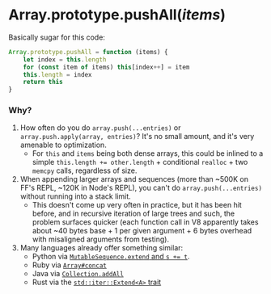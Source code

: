 # Array.prototype.pushAll(*items*)

Basically sugar for this code:

```js
Array.prototype.pushAll = function (items) {
    let index = this.length
    for (const item of items) this[index++] = item
    this.length = index
    return this
}
```

### Why?

1. How often do you do `array.push(...entries)` or `array.push.apply(array, entries)`? It's no small amount, and it's very amenable to optimization.
    - For `this` and `items` being both dense arrays, this could be inlined to a simple `this.length += other.length` + conditional `realloc` + two `memcpy` calls, regardless of size.
1. When appending larger arrays and sequences (more than ~500K on FF's REPL, ~120K in Node's REPL), you can't do `array.push(...entries)` without running into a stack limit.
    - This doesn't come up very often in practice, but it has been hit before, and in recursive iteration of large trees and such, the problem surfaces quicker (each function call in V8 apparently takes about ~40 bytes base + 1 per given argument + 6 bytes overhead with misaligned arguments from testing).
1. Many languages already offer something similar:
    - Python via [`MutableSequence.extend` and `s += t`](https://docs.python.org/3.6/library/stdtypes.html#mutable-sequence-types).
    - Ruby via [`Array#concat`](https://ruby-doc.org/core-2.5.0/Array.html#method-i-concat)
    - Java via [`Collection.addAll`](https://docs.oracle.com/javase/9/docs/api/java/util/Collection.html#addAll-java.util.Collection-)
    - Rust via the [`std::iter::Extend<A>` trait](https://doc.rust-lang.org/std/iter/trait.Extend.html)
